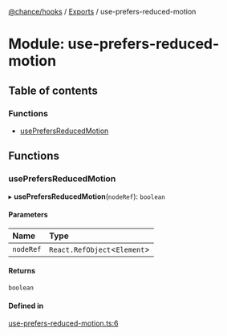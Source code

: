 [@chance/hooks](../README.md) / [Exports](../modules.md) / use-prefers-reduced-motion

# Module: use-prefers-reduced-motion

## Table of contents

### Functions

- [usePrefersReducedMotion](use_prefers_reduced_motion.md#useprefersreducedmotion)

## Functions

### usePrefersReducedMotion

▸ **usePrefersReducedMotion**(`nodeRef`): `boolean`

#### Parameters

| Name | Type |
| :------ | :------ |
| `nodeRef` | `React.RefObject`<`Element`\> |

#### Returns

`boolean`

#### Defined in

[use-prefers-reduced-motion.ts:6](https://github.com/chaance/hooks/blob/e2a7532/src/use-prefers-reduced-motion.ts#L6)
